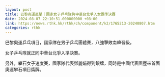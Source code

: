 ```yaml
---
layout: post
title: 巴黎奧運直擊｜國家女子乒乓隊與中華台北爭入女團準決賽
date: 2024-08-07 22:10:51.000000000 +08:00
link: https://news.rthk.hk/rthk/ch/component/k2/1765213-20240807.htm
categories: rthk
---
```


巴黎奧運乒乓項目，國家隊在男子乒乓團體賽，八強擊敗南韓晉級。

女子乒乓隊就正同中華台北爭入準決賽。

另外，攀石女子速度賽，國家隊代表鄧麗娟得到銀牌，同時是中國代表團歷來首面奧運攀石項目獎牌。
